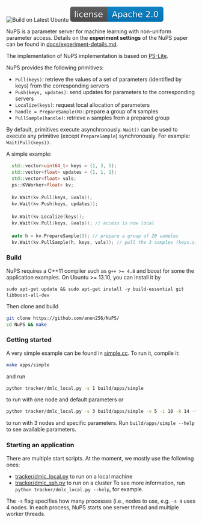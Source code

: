 ![Build on Latest Ubuntu](https://github.com/anon256/NuPS/workflows/Latest%20Ubuntu/badge.svg)
[![license](docs/apache2.svg?raw=true)](./LICENSE)

<meta name="robots" content="noindex">

NuPS is a parameter server for machine learning with non-uniform parameter access. 
Details on the **experiment settings** of the NuPS paper can be found in [docs/experiment-details.md](docs/experiment-details.md).

The implementation of NuPS implementation is based on [PS-Lite](https://github.com/dmlc/ps-lite).

NuPS provides the following primitives: 
- `Pull(keys)`: retrieve the values of a set of parameters (identified by keys) from the corresponding servers 
- `Push(keys, updates)`: send updates for parameters to the corresponding servers
- `Localize(keys)`: request local allocation of parameters
- `handle = PrepareSample(N)`: prepare a group of `N` samples
- `PullSample(handle)`: retrieve `n` samples from a prepared group

By default, primitives execute asynchronously. `Wait()` can be used to execute any primitive (except `PrepareSample`) synchronously. For example: `Wait(Pull(keys))`.


A simple example:

```c++
  std::vector<uint64_t> keys = {1, 3, 5};
  std::vector<float> updates = {1, 1, 1};
  std::vector<float> vals;
  ps::KVWorker<float> kv;

  kv.Wait(kv.Pull(keys, &vals));
  kv.Wait(kv.Push(keys, updates));

  kv.Wait(kv.Localize(keys));
  kv.Wait(kv.Pull(keys, &vals)); // access is now local
  
  auto h = kv.PrepareSample(3); // prepare a group of 20 samples
  kv.Wait(kv.PullSample(h, keys, vals)); // pull the 3 samples (keys.size() determines how many samples are pulled)
```

### Build

NuPS requires a C++11 compiler such as `g++ >= 4.8` and boost for some the application examples. On Ubuntu >= 13.10, you
can install it by
```
sudo apt-get update && sudo apt-get install -y build-essential git libboost-all-dev
```

Then clone and build

```bash
git clone https://github.com/anon256/NuPS/
cd NuPS && make
```

### Getting started

A very simple example can be found in [simple.cc](apps/simple.cc). To run it, compile it:

```bash
make apps/simple
```

and run

```bash
python tracker/dmlc_local.py -s 1 build/apps/simple
```

to run with one node and default parameters or 

```bash
python tracker/dmlc_local.py -s 3 build/apps/simple -v 5 -i 10 -k 14 -t 4
```
to run with 3 nodes and specific parameters. Run `build/apps/simple --help` to see available parameters.


### Starting an application

There are multiple start scripts. At the moment, we mostly use the following ones:
- [tracker/dmlc_local.py](tracker/dmlc_local.py) to run on a local machine
- [tracker/dmlc_ssh.py](tracker/dmlc_ssh.py) to run on a cluster
To see more information, run `python tracker/dmlc_local.py --help`, for example.

The `-s` flag specifies how many processes (i.e., nodes to use, e.g. `-s 4` uses 4 nodes. In each process, NuPS starts one server thread and multiple worker threads. 

